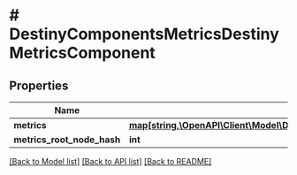 # # DestinyComponentsMetricsDestinyMetricsComponent

## Properties

Name | Type | Description | Notes
------------ | ------------- | ------------- | -------------
**metrics** | [**map[string,\OpenAPI\Client\Model\DestinyComponentsMetricsDestinyMetricComponent]**](DestinyComponentsMetricsDestinyMetricComponent.md) |  | [optional]
**metrics_root_node_hash** | **int** |  | [optional]

[[Back to Model list]](../../README.md#models) [[Back to API list]](../../README.md#endpoints) [[Back to README]](../../README.md)
